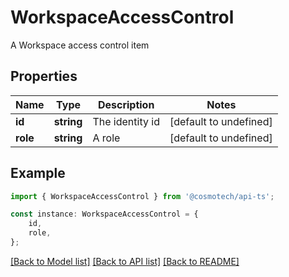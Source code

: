 # WorkspaceAccessControl

A Workspace access control item

## Properties

Name | Type | Description | Notes
------------ | ------------- | ------------- | -------------
**id** | **string** | The identity id | [default to undefined]
**role** | **string** | A role | [default to undefined]

## Example

```typescript
import { WorkspaceAccessControl } from '@cosmotech/api-ts';

const instance: WorkspaceAccessControl = {
    id,
    role,
};
```

[[Back to Model list]](../README.md#documentation-for-models) [[Back to API list]](../README.md#documentation-for-api-endpoints) [[Back to README]](../README.md)
